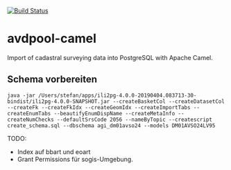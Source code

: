 [![Build Status](https://travis-ci.org/edigonzales/avdpool-camel.svg?branch=master)](https://travis-ci.org/edigonzales/avdpool-camel)
# avdpool-camel
Import of cadastral surveying data into PostgreSQL with Apache Camel.

## Schema vorbereiten

```
java -jar /Users/stefan/apps/ili2pg-4.0.0-20190404.083713-30-bindist/ili2pg-4.0.0-SNAPSHOT.jar --createBasketCol --createDatasetCol --createFk --createFkIdx --createGeomIdx --createImportTabs --createEnumTabs --beautifyEnumDispName --createMetaInfo --createNumChecks --defaultSrsCode 2056 --nameByTopic --createscript create_schema.sql --dbschema agi_dm01avso24 --models DM01AVSO24LV95 
```

TODO: 
- Index auf bbart und eoart
- Grant Permissions für sogis-Umgebung.
